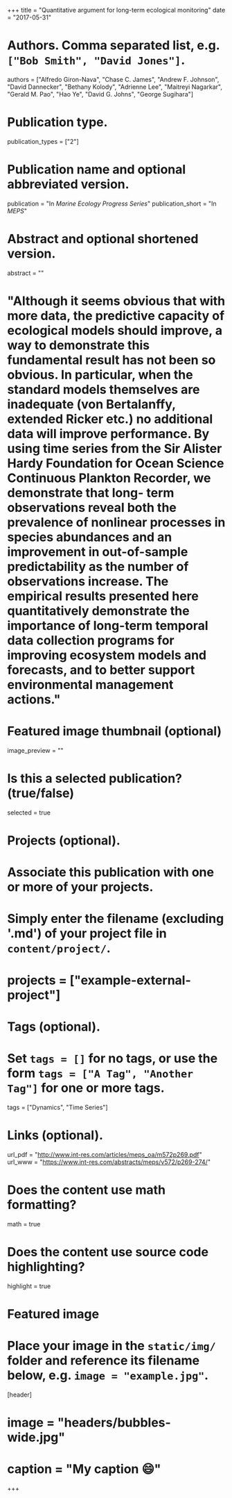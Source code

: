 +++
title = "Quantitative argument for long-term ecological monitoring"
date = "2017-05-31"

# Authors. Comma separated list, e.g. `["Bob Smith", "David Jones"]`.
authors = ["Alfredo Giron-Nava", "Chase C. James", "Andrew F. Johnson", "David Dannecker", "Bethany Kolody", "Adrienne Lee", "Maitreyi Nagarkar", "Gerald M. Pao", "Hao Ye", "David G. Johns", "George Sugihara"]

# Publication type.
publication_types = ["2"]

# Publication name and optional abbreviated version.
publication = "In *Marine Ecology Progress Series*"
publication_short = "In *MEPS*"

# Abstract and optional shortened version.
abstract = ""
# "Although it seems obvious that with more data, the predictive capacity of ecological models should improve, a way to demonstrate this fundamental result has not been so obvious. In particular, when the standard models themselves are inadequate (von Bertalanffy, extended Ricker etc.) no additional data will improve performance. By using time series from the Sir Alister Hardy Foundation for Ocean Science Continuous Plankton Recorder, we demonstrate that long- term observations reveal both the prevalence of nonlinear processes in species abundances and an improvement in out-of-sample predictability as the number of observations increase. The empirical results presented here quantitatively demonstrate the importance of long-term temporal data collection programs for improving ecosystem models and forecasts, and to better support environmental management actions."

# Featured image thumbnail (optional)
image_preview = ""

# Is this a selected publication? (true/false)
selected = true

# Projects (optional).
#   Associate this publication with one or more of your projects.
#   Simply enter the filename (excluding '.md') of your project file in `content/project/`.
# projects = ["example-external-project"]

# Tags (optional).
#   Set `tags = []` for no tags, or use the form `tags = ["A Tag", "Another Tag"]` for one or more tags.
tags = ["Dynamics", "Time Series"]

# Links (optional).
url_pdf = "http://www.int-res.com/articles/meps_oa/m572p269.pdf"
url_www = "https://www.int-res.com/abstracts/meps/v572/p269-274/"

# Does the content use math formatting?
math = true

# Does the content use source code highlighting?
highlight = true

# Featured image
# Place your image in the `static/img/` folder and reference its filename below, e.g. `image = "example.jpg"`.
[header]
# image = "headers/bubbles-wide.jpg"
# caption = "My caption :smile:"

+++
